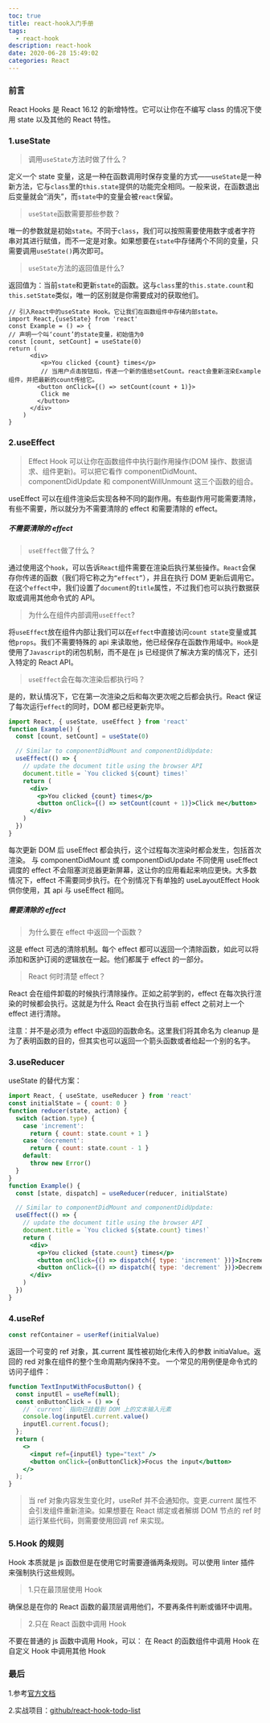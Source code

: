 ```yaml
---
toc: true
title: react-hook入门手册
tags:
  - react-hook
description: react-hook
date: 2020-06-28 15:49:02
categories: React
---
```


### 前言

React Hooks 是 React 16.12 的新增特性。它可以让你在不编写 class 的情况下使用 state 以及其他的 React 特性。

### 1.useState

> 调用`useState`方法时做了什么？

定义一个 state 变量，这是一种在函数调用时保存变量的方式——`useState`是一种新方法，它与`class`里的`this.state`提供的功能完全相同。一般来说，在函数退出后变量就会“消失”，而`state`中的变量会被`react`保留。

<!--more-->

> `useState`函数需要那些参数？

唯一的参数就是初始`state`。不同于`class`，我们可以按照需要使用数字或者字符串对其进行赋值，而不一定是对象。如果想要在`state`中存储两个不同的变量，只需要调用`useState()`两次即可。

> `useState`方法的返回值是什么?

返回值为：当前`state`和更新`state`的函数。这与`class`里的`this.state.count`和`this.setState`类似，唯一的区别就是你需要成对的获取他们。

```JSX
// 引入React中的useState Hook。它让我们在函数组件中存储内部state。
import React,{useState} from 'react'
const Example = () => {
// 声明一个叫‘count’的state变量，初始值为0
const [count, setCount] = useState(0)
return (
      <div>
         <p>You clicked {count} times</p>
         // 当用户点击按钮后，传递一个新的值给setCount。react会重新渲染Example组件，并把最新的count传给它。
        <button onClick={() => setCount(count + 1)}>
         Click me
        </button>
      </div>
    )
}
```

### 2.useEffect

> Effect Hook 可以让你在函数组件中执行副作用操作(DOM 操作、数据请求、组件更新)。可以把它看作 componentDidMount、componentDidUpdate 和 componentWillUnmount 这三个函数的组合。

useEffect 可以在组件渲染后实现各种不同的副作用。有些副作用可能需要清除，有些不需要，所以就分为不需要清除的 effect 和需要清除的 effect。

##### 不需要清除的 effect

> `useEffect`做了什么？

通过使用这个`hook`，可以告诉`React`组件需要在渲染后执行某些操作。`React`会保存你传递的函数（我们将它称之为`“effect”`），并且在执行 DOM 更新后调用它。在这个`effect`中，我们设置了`document`的`title`属性，不过我们也可以执行数据获取或调用其他命令式的 API。

> 为什么在组件内部调用`useEffect`?

将`useEffect`放在组件内部让我们可以在`effect`中直接访问`count state`变量或其他`props`。我们不需要特殊的 api 来读取他，他已经保存在函数作用域中。`Hook`是使用了`Javascript`的闭包机制，而不是在 js 已经提供了解决方案的情况下，还引入特定的 React API。

> `useEffect`会在每次渲染后都执行吗？

是的，默认情况下，它在第一次渲染之后和每次更次呢之后都会执行。React 保证了每次运行`effect`的同时，DOM 都已经更新完毕。

```jsx
import React, { useState, useEffect } from 'react'
function Example() {
  const [count, setCount] = useState(0)

  // Similar to componentDidMount and componentDidUpdate:
  useEffect(() => {
    // update the document title using the browser API
    document.title = `You clicked ${count} times!`
    return (
      <div>
        <p>You clicked {count} times</p>
        <button onClick={() => setCount(count + 1)}>Click me</button>
      </div>
    )
  })
}
```

每次更新 DOM 后 useEffect 都会执行，这个过程每次渲染时都会发生，包括首次渲染。
与 componentDidMount 或 componentDidUpdate 不同使用 useEffect 调度的 effect 不会阻塞浏览器更新屏幕，这让你的应用看起来响应更快。大多数情况下，effect 不需要同步执行。在个别情况下有单独的 useLayoutEffect Hook 供你使用，其 api 与 useEffect 相同。

##### 需要清除的 effect

> 为什么要在 effect 中返回一个函数？

这是 effect 可选的清除机制。每个 effect 都可以返回一个清除函数，如此可以将添加和医护订阅的逻辑放在一起。他们都属于 effect 的一部分。

> React 何时清楚 effect？

React 会在组件卸载的时候执行清除操作。正如之前学到的，effect 在每次执行渲染的时候都会执行。这就是为什么 React 会在执行当前 effect 之前对上一个 effect 进行清除。

注意：并不是必须为 effect 中返回的函数命名。这里我们将其命名为 cleanup 是为了表明函数的目的，但其实也可以返回一个箭头函数或者给起一个别的名字。

### 3.useReducer

useState 的替代方案：

```jsx
import React, { useState, useReducer } from 'react'
const initialState = { count: 0 }
function reducer(state, action) {
  switch (action.type) {
    case 'increment':
      return { count: state.count + 1 }
    case 'decrement':
      return { count: state.count - 1 }
    default:
      throw new Error()
  }
}
function Example() {
  const [state, dispatch] = useReducer(reducer, initialState)

  // Similar to componentDidMount and componentDidUpdate:
  useEffect(() => {
    // update the document title using the browser API
    document.title = `You clicked ${state.count} times!`
    return (
      <div>
        <p>You clicked {state.count} times</p>
        <button onClick={() => dispatch({ type: 'increment' })}>Increment</button>
        <button onClick={() => dispatch({ type: 'decrement' })}>Decrement</button>
      </div>
    )
  })
}
```

### 4.useRef

```jsx
const refContainer = userRef(initialValue)
```

返回一个可变的 ref 对象，其.current 属性被初始化未传入的参数 initiaValue。返回的 red 对象在组件的整个生命周期内保持不变。
一个常见的用例便是命令式的访问子组件：

```jsx
function TextInputWithFocusButton() {
  const inputEl = useRef(null);
  const onButtonClick = () => {
    // `current` 指向已挂载到 DOM 上的文本输入元素
    console.log(inputEl.current.value()
    inputEl.current.focus();
  };
  return (
    <>
      <input ref={inputEl} type="text" />
      <button onClick={onButtonClick}>Focus the input</button>
    </>
  );
}
```

> 当 ref 对象内容发生变化时，useRef 并不会通知你。变更.current 属性不会引发组件重新渲染。如果想要在 React 绑定或者解绑 DOM 节点的 ref 时运行某些代码，则需要使用回调 ref 来实现。

### 5.Hook 的规则

Hook 本质就是 js 函数但是在使用它时需要遵循两条规则。可以使用 linter 插件来强制执行这些规则。

> 1.只在最顶层使用 Hook

确保总是在你的 React 函数的最顶层调用他们，不要再条件判断或循环中调用。

> 2.只在 React 函数中调用 Hook

不要在普通的 js 函数中调用 Hook，可以：
在 React 的函数组件中调用 Hook
在自定义 Hook 中调用其他 Hook

### 最后

1.参考[官方文档](https://react.docschina.org/docs/hooks-intro.html)

2.实战项目：[github/react-hook-todo-list](https://github.com/yingliyu/react-hook-todo-list)
